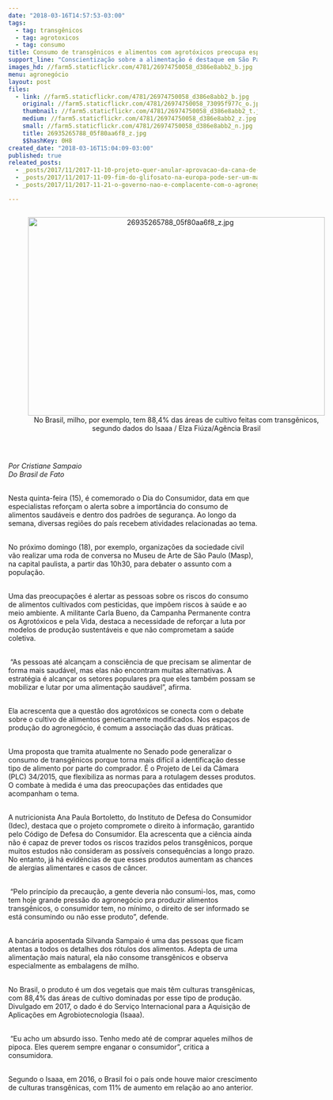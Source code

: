 ```yaml
---
date: "2018-03-16T14:57:53-03:00"
tags:
  - tag: transgênicos
  - tag: agrotoxicos
  - tag: consumo
title: Consumo de transgênicos e alimentos com agrotóxicos preocupa especialistas
support_line: "Conscientização sobre a alimentação é destaque em São Paulo no domingo (18); Projeto de Lei quer mascarar rótulos\n"
images_hd: //farm5.staticflickr.com/4781/26974750058_d386e8abb2_b.jpg
menu: agronegócio
layout: post
files:
  - link: //farm5.staticflickr.com/4781/26974750058_d386e8abb2_b.jpg
    original: //farm5.staticflickr.com/4781/26974750058_73095f977c_o.jpg
    thumbnail: //farm5.staticflickr.com/4781/26974750058_d386e8abb2_t.jpg
    medium: //farm5.staticflickr.com/4781/26974750058_d386e8abb2_z.jpg
    small: //farm5.staticflickr.com/4781/26974750058_d386e8abb2_n.jpg
    title: 26935265788_05f80aa6f8_z.jpg
    $$hashKey: 0H8
created_date: "2018-03-16T15:04:09-03:00"
published: true
releated_posts:
  - _posts/2017/11/2017-11-10-projeto-quer-anular-aprovacao-da-cana-de-acucar-transgenica.md
  - _posts/2017/11/2017-11-09-fim-do-glifosato-na-europa-pode-ser-um-marco-historico-na-luta-contra-os-agrotoxicos.md
  - _posts/2017/11/2017-11-21-o-governo-nao-e-complacente-com-o-agronegocio-o-agronegocio-esta-no-governo-o-agronegocio-e-o-governo.md

---
```

<div style="text-align:center">
<figure class="image" style="display:inline-block"><img alt="26935265788_05f80aa6f8_z.jpg" height="401" src="//farm5.staticflickr.com/4781/26974750058_d386e8abb2_b.jpg" width="600" />
<figcaption>No Brasil, milho, por exemplo, tem 88,4% das &aacute;reas de cultivo feitas com transg&ecirc;nicos, segundo dados do Isaaa / Elza Fi&uacute;za/Ag&ecirc;ncia Brasil</figcaption>
</figure>
</div>

<p>&nbsp;</p>

<p><em>Por Cristiane Sampaio<br />
Do Brasil de Fato</em></p>

<p><br />
Nesta quinta-feira (15), &eacute; comemorado o Dia do Consumidor, data em que especialistas refor&ccedil;am o alerta sobre a import&acirc;ncia do consumo de alimentos saud&aacute;veis e dentro dos padr&otilde;es de seguran&ccedil;a. Ao longo da semana, diversas regi&otilde;es do pa&iacute;s recebem atividades relacionadas ao tema.</p>

<p><br />
No pr&oacute;ximo domingo (18), por exemplo, organiza&ccedil;&otilde;es da sociedade civil v&atilde;o realizar uma roda de conversa no Museu de Arte de S&atilde;o Paulo (Masp), na capital paulista, a partir das 10h30, para debater o assunto com a popula&ccedil;&atilde;o.</p>

<p><br />
Uma das preocupa&ccedil;&otilde;es &eacute; alertar as pessoas sobre os riscos do consumo de alimentos cultivados com pesticidas, que imp&otilde;em riscos &agrave; sa&uacute;de e ao meio ambiente. A militante Carla Bueno, da Campanha Permanente contra os Agrot&oacute;xicos e pela Vida, destaca a necessidade de refor&ccedil;ar a luta por modelos de produ&ccedil;&atilde;o sustent&aacute;veis e que n&atilde;o comprometam a sa&uacute;de coletiva.</p>

<p><br />
&nbsp;&ldquo;As pessoas at&eacute; alcan&ccedil;am a consci&ecirc;ncia de que precisam se alimentar de forma mais saud&aacute;vel, mas elas n&atilde;o encontram muitas alternativas. A estrat&eacute;gia &eacute; alcan&ccedil;ar os setores populares pra que eles tamb&eacute;m possam se mobilizar e lutar por uma alimenta&ccedil;&atilde;o saud&aacute;vel&rdquo;, afirma.</p>

<p><br />
Ela acrescenta que a quest&atilde;o dos agrot&oacute;xicos se conecta com o debate sobre o cultivo de alimentos geneticamente modificados. Nos espa&ccedil;os de produ&ccedil;&atilde;o do agroneg&oacute;cio, &eacute; comum a associa&ccedil;&atilde;o das duas pr&aacute;ticas.</p>

<p><br />
Uma proposta que tramita atualmente no Senado pode generalizar o consumo de transg&ecirc;nicos porque torna mais dif&iacute;cil a identifica&ccedil;&atilde;o desse tipo de alimento por parte do comprador. &Eacute; o Projeto de Lei da C&acirc;mara (PLC) 34/2015, que flexibiliza as normas para a rotulagem desses produtos. O combate &agrave; medida &eacute; uma das preocupa&ccedil;&otilde;es das entidades que acompanham o tema.</p>

<p><br />
A nutricionista Ana Paula Bortoletto, do Instituto de Defesa do Consumidor (Idec), destaca que o projeto compromete o direito &agrave; informa&ccedil;&atilde;o, garantido pelo C&oacute;digo de Defesa do Consumidor. Ela acrescenta que a ci&ecirc;ncia ainda n&atilde;o &eacute; capaz de prever todos os riscos trazidos pelos transg&ecirc;nicos, porque muitos estudos n&atilde;o consideram as poss&iacute;veis consequ&ecirc;ncias a longo prazo. No entanto, j&aacute; h&aacute; evid&ecirc;ncias de que esses produtos aumentam as chances de alergias alimentares e casos de c&acirc;ncer.</p>

<p><br />
&nbsp;&ldquo;Pelo princ&iacute;pio da precau&ccedil;&atilde;o, a gente deveria n&atilde;o consumi-los, mas, como tem hoje grande press&atilde;o do agroneg&oacute;cio pra produzir alimentos transg&ecirc;nicos, o consumidor tem, no m&iacute;nimo, o direito de ser informado se est&aacute; consumindo ou n&atilde;o esse produto&rdquo;, defende.</p>

<p><br />
A banc&aacute;ria aposentada Silvanda Sampaio &eacute; uma das pessoas que ficam atentas a todos os detalhes dos r&oacute;tulos dos alimentos. Adepta de uma alimenta&ccedil;&atilde;o mais natural, ela n&atilde;o consome transg&ecirc;nicos e observa especialmente as embalagens de milho.</p>

<p><br />
No Brasil, o produto &eacute; um dos vegetais que mais t&ecirc;m culturas transg&ecirc;nicas, com 88,4% das &aacute;reas de cultivo dominadas por esse tipo de produ&ccedil;&atilde;o. Divulgado em 2017, o dado &eacute; do Servi&ccedil;o Internacional para a Aquisi&ccedil;&atilde;o de Aplica&ccedil;&otilde;es em Agrobiotecnologia (Isaaa).&nbsp;&nbsp;</p>

<p><br />
&nbsp;&ldquo;Eu acho um absurdo isso. Tenho medo at&eacute; de comprar aqueles milhos de pipoca. Eles querem sempre enganar o consumidor&rdquo;, critica a consumidora.&nbsp;&nbsp;</p>

<p><br />
Segundo o Isaaa, em 2016, o Brasil foi o pa&iacute;s onde houve maior crescimento de culturas transg&ecirc;nicas, com 11% de aumento em rela&ccedil;&atilde;o ao ano anterior.</p>

<p>&nbsp;</p>

